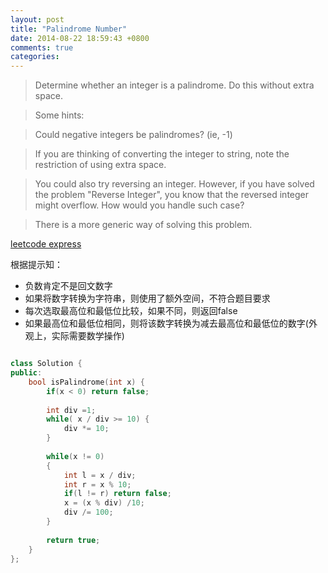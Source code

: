 ```yaml
---
layout: post
title: "Palindrome Number"
date: 2014-08-22 18:59:43 +0800
comments: true
categories: 
---
```

>Determine whether an integer is a palindrome. Do this without extra space.

>Some hints:

>Could negative integers be palindromes? (ie, -1)

>If you are thinking of converting the integer to string, note the restriction of using extra space.

>You could also try reversing an integer. However, if you have solved the problem "Reverse Integer", you know that the reversed integer might overflow. How would you handle such case?

>There is a more generic way of solving this problem.

<!--more-->

[leetcode express](https://oj.leetcode.com/problems/palindrome-number/)

根据提示知：

* 负数肯定不是回文数字
* 如果将数字转换为字符串，则使用了额外空间，不符合题目要求
* 每次选取最高位和最低位比较，如果不同，则返回false
* 如果最高位和最低位相同，则将该数字转换为减去最高位和最低位的数字(外观上，实际需要数学操作)

``` c++ 时间复杂度 O(n), 空间复杂度 O(1)

class Solution {
public:
    bool isPalindrome(int x) {
        if(x < 0) return false;
        
        int div =1;
        while( x / div >= 10) {
            div *= 10;
        }
        
        while(x != 0)
        {
            int l = x / div;
            int r = x % 10;
            if(l != r) return false;
            x = (x % div) /10;
            div /= 100;
        }
        
        return true;
    }
};
```